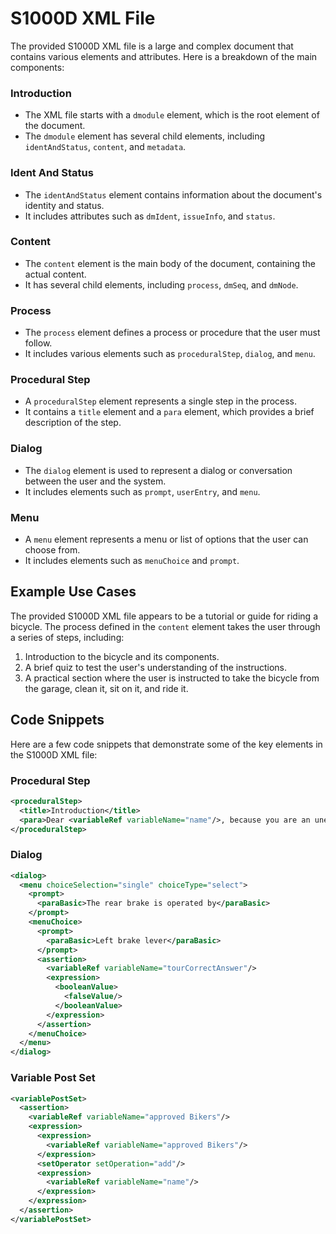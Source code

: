 S1000D XML File
================

The provided S1000D XML file is a large and complex document that contains various elements and attributes. Here is a breakdown of the main components:

### Introduction

* The XML file starts with a `dmodule` element, which is the root element of the document.
* The `dmodule` element has several child elements, including `identAndStatus`, `content`, and `metadata`.

### Ident And Status

* The `identAndStatus` element contains information about the document's identity and status.
* It includes attributes such as `dmIdent`, `issueInfo`, and `status`.

### Content

* The `content` element is the main body of the document, containing the actual content.
* It has several child elements, including `process`, `dmSeq`, and `dmNode`.

### Process

* The `process` element defines a process or procedure that the user must follow.
* It includes various elements such as `proceduralStep`, `dialog`, and `menu`.

### Procedural Step

* A `proceduralStep` element represents a single step in the process.
* It contains a `title` element and a `para` element, which provides a brief description of the step.

### Dialog

* The `dialog` element is used to represent a dialog or conversation between the user and the system.
* It includes elements such as `prompt`, `userEntry`, and `menu`.

### Menu

* A `menu` element represents a menu or list of options that the user can choose from.
* It includes elements such as `menuChoice` and `prompt`.

Example Use Cases
-----------------

The provided S1000D XML file appears to be a tutorial or guide for riding a bicycle. The process defined in the `content` element takes the user through a series of steps, including:

1. Introduction to the bicycle and its components.
2. A brief quiz to test the user's understanding of the instructions.
3. A practical section where the user is instructed to take the bicycle from the garage, clean it, sit on it, and ride it.

Code Snippets
-------------

Here are a few code snippets that demonstrate some of the key elements in the S1000D XML file:

### Procedural Step

```xml
<proceduralStep>
  <title>Introduction</title>
  <para>Dear <variableRef variableName="name"/>, because you are an unexperienced user, you will be presented a brief introduction on how to operate a bicycle.</para>
</proceduralStep>
```

### Dialog

```xml
<dialog>
  <menu choiceSelection="single" choiceType="select">
    <prompt>
      <paraBasic>The rear brake is operated by</paraBasic>
    </prompt>
    <menuChoice>
      <prompt>
        <paraBasic>Left brake lever</paraBasic>
      </prompt>
      <assertion>
        <variableRef variableName="tourCorrectAnswer"/>
        <expression>
          <booleanValue>
            <falseValue/>
          </booleanValue>
        </expression>
      </assertion>
    </menuChoice>
  </menu>
</dialog>
```

### Variable Post Set

```xml
<variablePostSet>
  <assertion>
    <variableRef variableName="approved Bikers"/>
    <expression>
      <expression>
        <variableRef variableName="approved Bikers"/>
      </expression>
      <setOperator setOperation="add"/>
      <expression>
        <variableRef variableName="name"/>
      </expression>
    </expression>
  </assertion>
</variablePostSet>
```
